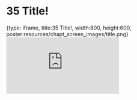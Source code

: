 # 35 Title!
 
{type: iframe, title:35 Title!, width:800, height:600, poster:resources/chapt_screen_images/title.png}
![](https://hutchdatascience.org/AI_for_Decision_Makers/no_toc/title.html)
 

 
